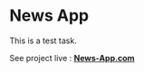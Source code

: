 # News App

This is a test task.

See project live : **[News-App.com](https://apaltrow.github.io/test-task-news-app/#/)**
